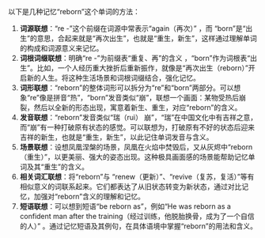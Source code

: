 以下是几种记忆“reborn”这个单词的方法：
1. **词源联想**：“re -”这个前缀在词源中常表示“again（再次）” ，而 “born”是“出生”的意思，合起来就是“再次出生”，也就是“重生，新生”，这样通过理解单词的构成和词源意义来记忆。
2. **词根词缀联想**：明确“re -”为前缀表“重复、再”的含义 ，“born”作为词根表“出生”。比如，一个人经历重大挫折后重新振作，就像是“再次出生（reborn）”开启新的人生。将这种生活场景和词根词缀结合，强化记忆。
3. **词形联想**：“reborn”的整体词形可以拆分为“re”和“born”两部分。可以想象“re”像是拼音“热”，“born”发音类似“崩”，联想一个画面：某物受热后崩裂，然后以全新的形态出现，寓意着新生、重生，对应“reborn”的含义。 
4. **发音联想**：“reborn”发音类似“瑞（ruì） 崩”，“瑞”在中国文化中有吉祥之意，而“崩”有一种打破原有状态的感觉。可以联想为，打破原有不好的状态后迎来吉祥的新生，也就是“重生，新生”，以此记住单词发音与含义。
5. **场景联想**：设想凤凰涅槃的场景，凤凰在火焰中焚毁后，又从灰烬中“reborn（重生）”，以更美丽、强大的姿态出现。这种极具画面感的场景能帮助记忆单词及其“重生”的含义。 
6. **相关词汇联想**：将“reborn”与 “renew（更新）”、“revive（复苏，复活）”等有相似意义的词联系起来。它们都表达了从旧状态转变为新状态，通过对比记忆，加强对“reborn”含义的理解和记忆。 
7. **短语联想**：可以想到短语“be reborn as”，例如“He was reborn as a confident man after the training（经过训练，他脱胎换骨，成为了一个自信的人）” 。通过记忆短语及其例句，在具体语境中掌握“reborn”的用法和含义。 